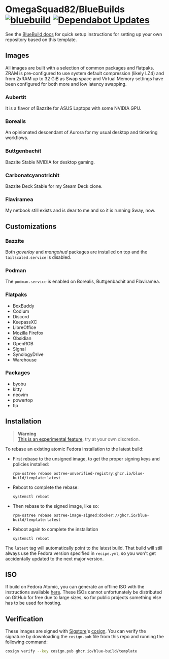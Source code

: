 # OmegaSquad82/BlueBuilds &nbsp; [![bluebuild](https://github.com/OmegaSquad82/bluebuilds/actions/workflows/build.yml/badge.svg)](https://github.com/OmegaSquad82/bluebuilds/actions/workflows/build.yml) [![Dependabot Updates](https://github.com/OmegaSquad82/bluebuilds/actions/workflows/dependabot/dependabot-updates/badge.svg)](https://github.com/OmegaSquad82/bluebuilds/actions/workflows/dependabot/dependabot-updates)

See the [BlueBuild docs](https://blue-build.org/how-to/setup/) for quick setup instructions for setting up your own repository based on this template.

## Images

All images are built with a selection of common packages and flatpaks. ZRAM is pre-configured to use system default compression (likely LZ4) and from 2xRAM up to 32 GiB as Swap space and Virtual Memory settings have been configured for both more and low latency swapping.

### Aubertit

It is a flavor of Bazzite for ASUS Laptops with some NVIDIA GPU.

### Borealis

An opinionated descendant of Aurora for my usual desktop and tinkering workflows.

### Buttgenbachit

Bazzite Stable NVIDIA for desktop gaming.

### Carbonatcyanotrichit

Bazzite Deck Stable for my Steam Deck clone.

### Flaviramea

My netbook still exists and is dear to me and so it is running Sway, now.

## Customizations

### Bazzite

Both _goverlay_ and _mangohud_ packages are installed on top and the `tailscaled.service` is disabled.

### Podman

The `podman.service` is enabled on Borealis, Buttgenbachit and Flaviramea.

### Flatpaks

- BoxBuddy
- Codium
- Discord
- KeepassXC
- LibreOffice
- Mozilla Firefox
- Obsidian
- OpenRGB
- Signal
- SynologyDrive
- Warehouse

### Packages

- byobu
- kitty
- neovim
- powertop
- tlp

## Installation

> **Warning**  
> [This is an experimental feature](https://www.fedoraproject.org/wiki/Changes/OstreeNativeContainerStable), try at your own discretion.

To rebase an existing atomic Fedora installation to the latest build:

- First rebase to the unsigned image, to get the proper signing keys and policies installed:
  ```
  rpm-ostree rebase ostree-unverified-registry:ghcr.io/blue-build/template:latest
  ```
- Reboot to complete the rebase:
  ```
  systemctl reboot
  ```
- Then rebase to the signed image, like so:
  ```
  rpm-ostree rebase ostree-image-signed:docker://ghcr.io/blue-build/template:latest
  ```
- Reboot again to complete the installation
  ```
  systemctl reboot
  ```

The `latest` tag will automatically point to the latest build. That build will still always use the Fedora version specified in `recipe.yml`, so you won't get accidentally updated to the next major version.

## ISO

If build on Fedora Atomic, you can generate an offline ISO with the instructions available [here](https://blue-build.org/learn/universal-blue/#fresh-install-from-an-iso). These ISOs cannot unfortunately be distributed on GitHub for free due to large sizes, so for public projects something else has to be used for hosting.

## Verification

These images are signed with [Sigstore](https://www.sigstore.dev/)'s [cosign](https://github.com/sigstore/cosign). You can verify the signature by downloading the `cosign.pub` file from this repo and running the following command:

```bash
cosign verify --key cosign.pub ghcr.io/blue-build/template
```
